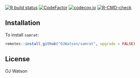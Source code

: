 
<!-- README.md is generated from README.Rmd. Please edit that file -->
<!-- badges: start -->

[![R build
status](https://github.com/OJWatson/samrat/workflows/R-CMD-check/badge.svg)](https://github.com/OJWatson/samrat/actions)
[![CodeFactor](https://www.codefactor.io/repository/github/OJWatson/samrat/badge)](https://www.codefactor.io/repository/github/OJWatson/samrat)
[![codecov.io](https://codecov.io/github/OJWatson/samrat/coverage.svg?branch=main)](https://codecov.io/github/OJWatson/samrat?branch=main)
[![R-CMD-check](https://github.com/OJWatson/samrat/actions/workflows/R-CMD-check.yaml/badge.svg)](https://github.com/OJWatson/samrat/actions/workflows/R-CMD-check.yaml)
<!-- badges: end -->

## Installation

To install `samrat`:

``` r
remotes::install_github("OJWatson/samrat", upgrade = FALSE)
```

## License

OJ Watson

